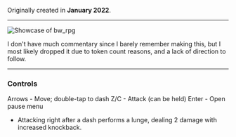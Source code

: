 Originally created in **January 2022**.

---

![Showcase of bw_rpg](https://github.com/Klehrik/bw_rpg/assets/78520710/4d16df1f-e22f-4949-87f5-49d29ff2fb5d)


I don't have much commentary since I barely remember making this, but I most likely dropped it due to token count reasons, and a lack of direction to follow.

---

### Controls

Arrows - Move; double-tap to dash
Z/C - Attack (can be held)
Enter - Open pause menu

- Attacking right after a dash performs a lunge, dealing 2 damage with increased knockback.
